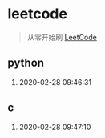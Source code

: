 # leetcode

> 从零开始刷 [LeetCode](https://leetcode-cn.com/u/zhenghy/)

## python

1. 2020-02-28 09:46:31

## c

1. 2020-02-28 09:47:10
